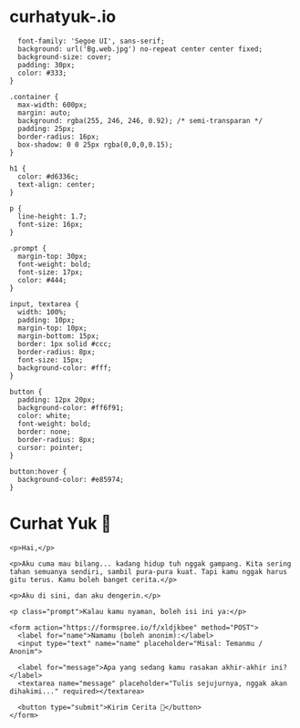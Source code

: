 # curhatyuk-.io

  <meta charset="UTF-8">
<head>
  
      font-family: 'Segoe UI', sans-serif;
      background: url('Bg.web.jpg') no-repeat center center fixed;
      background-size: cover;
      padding: 30px;
      color: #333;
    }

    .container {
      max-width: 600px;
      margin: auto;
      background: rgba(255, 246, 246, 0.92); /* semi-transparan */
      padding: 25px;
      border-radius: 16px;
      box-shadow: 0 0 25px rgba(0,0,0,0.15);
    }

    h1 {
      color: #d6336c;
      text-align: center;
    }

    p {
      line-height: 1.7;
      font-size: 16px;
    }

    .prompt {
      margin-top: 30px;
      font-weight: bold;
      font-size: 17px;
      color: #444;
    }

    input, textarea {
      width: 100%;
      padding: 10px;
      margin-top: 10px;
      margin-bottom: 15px;
      border: 1px solid #ccc;
      border-radius: 8px;
      font-size: 15px;
      background-color: #fff;
    }

    button {
      padding: 12px 20px;
      background-color: #ff6f91;
      color: white;
      font-weight: bold;
      border: none;
      border-radius: 8px;
      cursor: pointer;
    }

    button:hover {
      background-color: #e85974;
    }
  </style>
</head>
<body>

  <div class="container">
    <h1>Curhat Yuk 💬</h1>
    
    <p>Hai,</p>

    <p>Aku cuma mau bilang... kadang hidup tuh nggak gampang. Kita sering tahan semuanya sendiri, sambil pura-pura kuat. Tapi kamu nggak harus gitu terus. Kamu boleh banget cerita.</p>

    <p>Aku di sini, dan aku dengerin.</p>

    <p class="prompt">Kalau kamu nyaman, boleh isi ini ya:</p>

    <form action="https://formspree.io/f/xldjkbee" method="POST">
      <label for="name">Namamu (boleh anonim):</label>
      <input type="text" name="name" placeholder="Misal: Temanmu / Anonim">

      <label for="message">Apa yang sedang kamu rasakan akhir-akhir ini?</label>
      <textarea name="message" placeholder="Tulis sejujurnya, nggak akan dihakimi..." required></textarea>

      <button type="submit">Kirim Cerita 💌</button>
    </form>
  </div>

</body>
</html>
